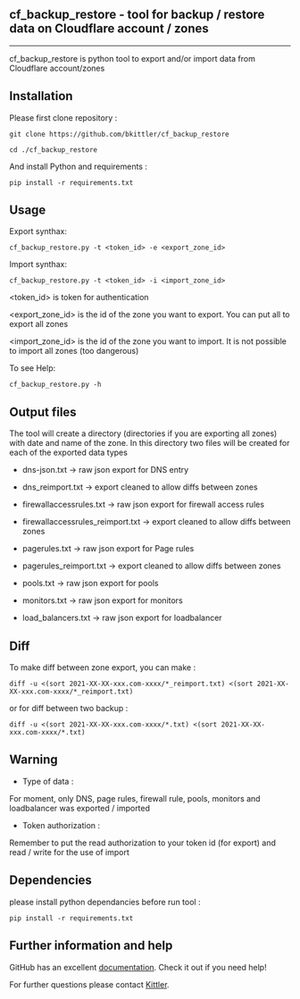 ## cf_backup_restore - tool for backup / restore data on Cloudflare account / zones
***

cf_backup_restore is python tool to export and/or import data from Cloudflare account/zones 


## Installation

Please first clone repository :

    git clone https://github.com/bkittler/cf_backup_restore

    cd ./cf_backup_restore

And install Python and requirements :

    pip install -r requirements.txt


## Usage

Export synthax: 

    cf_backup_restore.py -t <token_id> -e <export_zone_id>

Import synthax: 

    cf_backup_restore.py -t <token_id> -i <import_zone_id>

<token_id> is token for authentication

<export_zone_id> is the id of the zone you want to export. You can put all to export all zones

<import_zone_id> is the id of the zone you want to import. It is not possible to import all zones (too dangerous)


To see Help: 

    cf_backup_restore.py -h


## Output files

The tool will create a directory (directories if you are exporting all zones) with date and name of the zone. 
In this directory two files will be created for each of the exported data types


* dns-json.txt   -> raw json export for DNS entry

* dns_reimport.txt   -> export cleaned to allow diffs between zones

* firewallaccessrules.txt   -> raw json export for firewall access rules

* firewallaccessrules_reimport.txt   -> export cleaned to allow diffs between zones

* pagerules.txt   -> raw json export for Page rules

* pagerules_reimport.txt   -> export cleaned to allow diffs between zones

* pools.txt   -> raw json export for pools

* monitors.txt   -> raw json export for monitors

* load_balancers.txt   -> raw json export for loadbalancer


## Diff

To make diff between zone export, you can make :

    diff -u <(sort 2021-XX-XX-xxx.com-xxxx/*_reimport.txt) <(sort 2021-XX-XX-xxx.com-xxxx/*_reimport.txt)

or for diff between two backup :

    diff -u <(sort 2021-XX-XX-xxx.com-xxxx/*.txt) <(sort 2021-XX-XX-xxx.com-xxxx/*.txt)


## Warning

- Type of data : 

For moment, only DNS, page rules, firewall rule, pools, monitors and loadbalancer was exported / imported

- Token authorization : 

Remember to put the read authorization to your token id (for export) and read / write for the use of import


## Dependencies

please install python dependancies before run tool :

    pip install -r requirements.txt 

## Further information and help

GitHub has an excellent [documentation](https://help.github.com/). Check it out if you need help!

For further questions please contact [Kittler](https://www.kittler.fr/).
 
